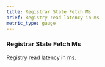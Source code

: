 ```yaml
---
title: Registrar State Fetch Ms
brief: Registry read latency in ms
metric_type: gauge
---
```

### Registrar State Fetch Ms

Registry read latency in ms.